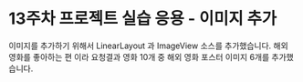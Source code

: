 # 13주차 프로젝트 실습 응용 - 이미지 추가
이미지를 추가하기 위해서 LinearLayout 과 ImageView 소스를 추가했습니다. 
해외 영화를 좋아하는 편 이라 요청결과 영화 10개 중 해외 영화 포스터 이미지 6개를 추가했습니다.
